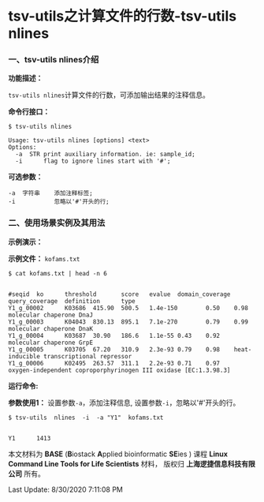 # tsv-utils之计算文件的行数-tsv-utils nlines

### 一、tsv-utils nlines介绍

**功能描述：**

`tsv-utils nlines`计算文件的行数，可添加输出结果的注释信息。

**命令行接口：**

    $ tsv-utils nlines
    
    Usage: tsv-utils nlines [options] <text>
    Options:
      -a  STR print auxiliary information. ie: sample_id;
      -i      flag to ignore lines start with '#';

**可选参数：**   

    -a  字符串    添加注释标签;
    -i           忽略以'#'开头的行;

### 二、使用场景实例及其用法

**示例演示：**

**示例文件：** `kofams.txt`

    $ cat kofams.txt | head -n 6


    #seqid  ko      threshold       score   evalue  domain_coverage query_coverage  definition      type
    Y1_g_00002      K03686  415.90  500.5   1.4e-150        0.50    0.98    molecular chaperone DnaJ
    Y1_g_00003      K04043  830.13  895.1   7.1e-270        0.79    0.99    molecular chaperone DnaK
    Y1_g_00004      K03687  30.90   186.6   1.1e-55 0.43    0.92    molecular chaperone GrpE
    Y1_g_00005      K03705  67.20   310.9   2.3e-93 0.79    0.98    heat-inducible transcriptional repressor
    Y1_g_00006      K02495  263.57  311.1   2.2e-93 0.71    0.97    oxygen-independent coproporphyrinogen III oxidase [EC:1.3.98.3]


**运行命令:** 

**参数使用1：** 设置参数`-a`，添加注释信息, 设置参数`-i`，忽略以'#'开头的行。

    $ tsv-utils  nlines  -i  -a "Y1"  kofams.txt


    Y1      1413


本文材料为 **BASE** (**B**iostack **A**pplied bioinformatic **SE**ies ) 课程 **Linux Command Line Tools for Life Scientists** 材料， 版权归 **上海逻捷信息科技有限公司** 所有。

Last Update: 8/30/2020 7:11:08 PM
